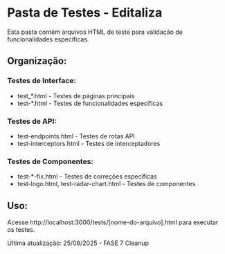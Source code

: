 # Pasta de Testes - Editaliza

Esta pasta contém arquivos HTML de teste para validação de funcionalidades específicas.

## Organização:

### Testes de Interface:
- test_*.html - Testes de páginas principais
- test-*.html - Testes de funcionalidades específicas

### Testes de API:
- test-endpoints.html - Testes de rotas API
- test-interceptors.html - Testes de interceptadores

### Testes de Componentes:
- test-*-fix.html - Testes de correções específicas
- test-logo.html, test-radar-chart.html - Testes de componentes

## Uso:
Acesse http://localhost:3000/tests/[nome-do-arquivo].html para executar os testes.

Última atualização: 25/08/2025 - FASE 7 Cleanup
